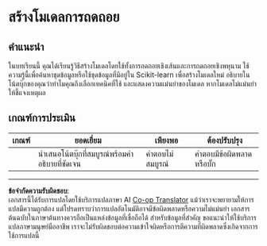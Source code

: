 <!--
CO_OP_TRANSLATOR_METADATA:
{
  "original_hash": "cc471fa89c293bc735dd3a9a0fb79b1b",
  "translation_date": "2025-09-05T21:08:22+00:00",
  "source_file": "2-Regression/3-Linear/assignment.md",
  "language_code": "th"
}
-->
# สร้างโมเดลการถดถอย

## คำแนะนำ

ในบทเรียนนี้ คุณได้เรียนรู้วิธีสร้างโมเดลโดยใช้ทั้งการถดถอยเชิงเส้นและการถดถอยเชิงพหุนาม ใช้ความรู้นี้เพื่อค้นหาชุดข้อมูลหรือใช้ชุดข้อมูลที่มีอยู่ใน Scikit-learn เพื่อสร้างโมเดลใหม่ อธิบายในโน้ตบุ๊กของคุณว่าทำไมคุณถึงเลือกเทคนิคที่ใช้ และแสดงความแม่นยำของโมเดล หากโมเดลไม่แม่นยำ ให้ชี้แจงเหตุผล

## เกณฑ์การประเมิน

| เกณฑ์ | ยอดเยี่ยม                                                   | เพียงพอ                   | ต้องปรับปรุง                  |
| ------ | ----------------------------------------------------------- | -------------------------- | ------------------------------ |
|        | นำเสนอโน้ตบุ๊กที่สมบูรณ์พร้อมคำอธิบายที่ชัดเจน            | คำตอบไม่สมบูรณ์           | คำตอบมีข้อผิดพลาดหรือบั๊ก     |

---

**ข้อจำกัดความรับผิดชอบ**:  
เอกสารนี้ได้รับการแปลโดยใช้บริการแปลภาษา AI [Co-op Translator](https://github.com/Azure/co-op-translator) แม้ว่าเราจะพยายามให้การแปลมีความถูกต้อง แต่โปรดทราบว่าการแปลอัตโนมัติอาจมีข้อผิดพลาดหรือความไม่แม่นยำ เอกสารต้นฉบับในภาษาต้นทางควรถือเป็นแหล่งข้อมูลที่เชื่อถือได้ สำหรับข้อมูลที่สำคัญ ขอแนะนำให้ใช้บริการแปลภาษามนุษย์มืออาชีพ เราจะไม่รับผิดชอบต่อความเข้าใจผิดหรือการตีความที่ผิดพลาดซึ่งเกิดจากการใช้การแปลนี้
